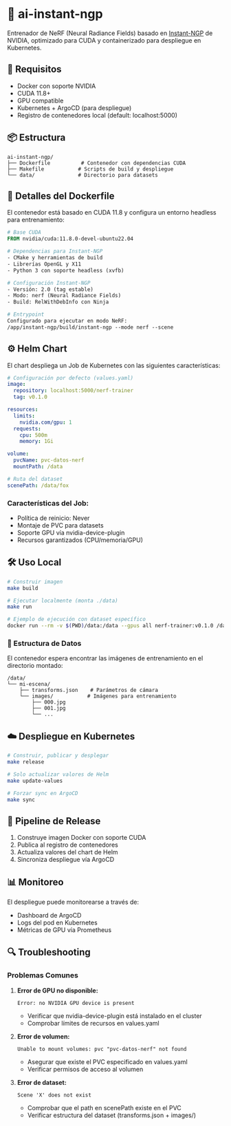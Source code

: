 # 🚀 ai-instant-ngp

Entrenador de NeRF (Neural Radiance Fields) basado en [Instant-NGP](https://github.com/NVlabs/instant-ngp) de NVIDIA, optimizado para CUDA y containerizado para despliegue en Kubernetes.

## 🔧 Requisitos

- Docker con soporte NVIDIA
- CUDA 11.8+
- GPU compatible
- Kubernetes + ArgoCD (para despliegue)
- Registro de contenedores local (default: localhost:5000)

## 📦 Estructura

```
ai-instant-ngp/
├── Dockerfile          # Contenedor con dependencias CUDA
├── Makefile           # Scripts de build y despliegue
└── data/              # Directorio para datasets
```

## 🐋 Detalles del Dockerfile

El contenedor está basado en CUDA 11.8 y configura un entorno headless para entrenamiento:

```dockerfile
# Base CUDA
FROM nvidia/cuda:11.8.0-devel-ubuntu22.04

# Dependencias para Instant-NGP
- CMake y herramientas de build
- Librerías OpenGL y X11
- Python 3 con soporte headless (xvfb)

# Configuración Instant-NGP
- Versión: 2.0 (tag estable)
- Modo: nerf (Neural Radiance Fields)
- Build: RelWithDebInfo con Ninja

# Entrypoint
Configurado para ejecutar en modo NeRF:
/app/instant-ngp/build/instant-ngp --mode nerf --scene
```

## ⚙️ Helm Chart

El chart despliega un Job de Kubernetes con las siguientes características:

```yaml
# Configuración por defecto (values.yaml)
image:
  repository: localhost:5000/nerf-trainer
  tag: v0.1.0

resources:
  limits:
    nvidia.com/gpu: 1
  requests:
    cpu: 500m
    memory: 1Gi

volume:
  pvcName: pvc-datos-nerf
  mountPath: /data

# Ruta del dataset
scenePath: /data/fox
```

### Características del Job:
- Política de reinicio: Never
- Montaje de PVC para datasets
- Soporte GPU vía nvidia-device-plugin
- Recursos garantizados (CPU/memoria/GPU)

## 🛠️ Uso Local

```bash
# Construir imagen
make build

# Ejecutar localmente (monta ./data)
make run

# Ejemplo de ejecución con dataset específico
docker run --rm -v $(PWD)/data:/data --gpus all nerf-trainer:v0.1.0 /data/mi-escena
```

### 📁 Estructura de Datos
El contenedor espera encontrar las imágenes de entrenamiento en el directorio montado:

```
/data/
└── mi-escena/
    ├── transforms.json    # Parámetros de cámara
    └── images/           # Imágenes para entrenamiento
        ├── 000.jpg
        ├── 001.jpg
        └── ...
```

## ☁️ Despliegue en Kubernetes

```bash
# Construir, publicar y desplegar
make release

# Solo actualizar valores de Helm
make update-values

# Forzar sync en ArgoCD
make sync
```

## 🔄 Pipeline de Release

1. Construye imagen Docker con soporte CUDA
2. Publica al registro de contenedores
3. Actualiza valores del chart de Helm
4. Sincroniza despliegue vía ArgoCD

## 📊 Monitoreo

El despliegue puede monitorearse a través de:
- Dashboard de ArgoCD
- Logs del pod en Kubernetes
- Métricas de GPU vía Prometheus

## 🔍 Troubleshooting

### Problemas Comunes

1. **Error de GPU no disponible:**
   ```
   Error: no NVIDIA GPU device is present
   ```
   - Verificar que nvidia-device-plugin está instalado en el cluster
   - Comprobar límites de recursos en values.yaml

2. **Error de volumen:**
   ```
   Unable to mount volumes: pvc "pvc-datos-nerf" not found
   ```
   - Asegurar que existe el PVC especificado en values.yaml
   - Verificar permisos de acceso al volumen

3. **Error de dataset:**
   ```
   Scene 'X' does not exist
   ```
   - Comprobar que el path en scenePath existe en el PVC
   - Verificar estructura del dataset (transforms.json + images/)
